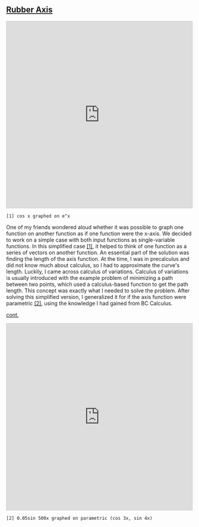 ## [Rubber Axis](https://www.desmos.com/calculator/jkws2jjek1)

<html>
<iframe src="https://www.desmos.com/calculator/jkws2jjek1?embed" width="500" height="500" style="border: 1px solid #ccc" frameborder=0></iframe>
</html>

```
[1] cos x graphed on e^x
```

One of my friends wondered aloud whether it was possible to graph one function on another function as if one function were the x-axis. We decided to work on a simple case with both input functions as single-variable functions. In this simplified case [[1]](https://www.desmos.com/calculator/jkws2jjek1), it helped to think of one function as a series of vectors on another function. An essential part of the solution was finding the length of the axis function. At the time, I was in precalculus and did not know much about calculus, so I had to approximate the curve's length. Luckily, I came across calculus of variations. Calculus of variations is usually introduced with the example problem of minimizing a path between two points, which used a calculus-based function to get the path length. This concept was exactly what I needed to solve the problem. After solving this simplified version, I generalized it for if the axis function were parametric [[2]](https://www.desmos.com/calculator/2onhgqyyl0), using the knowledge I had gained from BC Calculus.

[cont.](https://www.desmos.com/calculator/2onhgqyyl0)

<html>
<iframe src="https://www.desmos.com/calculator/2onhgqyyl0?embed" width="500" height="500" style="border: 1px solid #ccc" frameborder=0></iframe>
</html>

```
[2] 0.05sin 500x graphed on parametric (cos 3x, sin 4x)
```